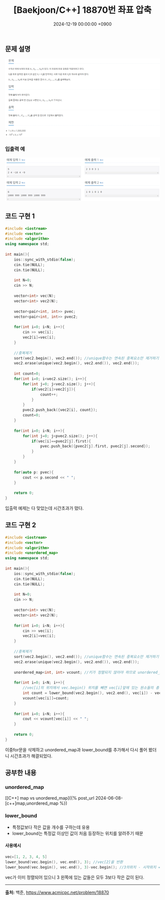 ﻿---
classes: wide
toc: true
toc_label: "My Table of Contents"
#toc_icon: "cog"
layout: single
title: "[Baekjoon/C++] 18870번 좌표 압축"
date: "2024-12-19 00:00:00 +0900"
last_modified_at: "2024-12-19 00:00:00 +0900"
categories:
  - Baekjoon
tags:
  - c++
  - silver2
author_profile: true
sidebar:
    nav: docs
---
 
## 문제 설명
![problem_ex](/assets/img/18870.png)

### 입출력 예
![problem_ex](/assets/img/18870_ex.png)

## 코드 구현 1
```c++
#include <iostream>
#include <vector>
#include <algorithm>
using namespace std;

int main(){
    ios::sync_with_stdio(false);
    cin.tie(NULL);
    cin.tie(NULL);

    int N=0;
    cin >> N;

    vector<int> vec(N);
    vector<int> vec2(N);

    vector<pair<int, int>> pvec;
    vector<pair<int, int>> pvec2;

    for(int i=0; i<N; i++){
        cin >> vec[i];
        vec2[i]=vec[i];
    }

    //중복제거
    sort(vec2.begin(), vec2.end()); //unique함수는 연속된 중복요소만 제거하기 때문에 sorting 필요
    vec2.erase(unique(vec2.begin(), vec2.end()), vec2.end());

    int count=0;
    for(int i=0; i<vec2.size(); i++){
        for(int j=0; j<vec2.size(); j++){
            if(vec2[i]>vec2[j]){
                count++;
            }
        }
        pvec2.push_back({vec2[i], count});
        count=0;
    }

    for(int i=0; i<N; i++){
        for(int j=0; j<pvec2.size(); j++){
            if(vec[i]==pvec2[j].first){
                pvec.push_back({pvec2[j].first, pvec2[j].second});
            }
        }
    }

    for(auto p: pvec){
        cout << p.second << " ";
    }

    return 0;
}
```
입출력 예제는 다 맞았는데 시간초과가 떴다.

## 코드 구현 2
```c++
#include <iostream>
#include <vector>
#include <algorithm>
#include <unordered_map>
using namespace std;

int main(){
    ios::sync_with_stdio(false);
    cin.tie(NULL);
    cin.tie(NULL);

    int N=0;
    cin >> N;

    vector<int> vec(N);
    vector<int> vec2(N);

    for(int i=0; i<N; i++){
        cin >> vec[i];
        vec2[i]=vec[i];
    }

    //중복제거
    sort(vec2.begin(), vec2.end()); //unique함수는 연속된 중복요소만 제거하기 때문에 sorting 필요
    vec2.erase(unique(vec2.begin(), vec2.end()), vec2.end());

    unordered_map<int, int> vcount; //키가 정렬되지 않아야 하므로 unordered_map 사용

    for(int i=0; i<N; i++){
        //vec[i]의 위치에서 vec.begin() 위치를 빼면 vec[i]앞에 있는 원소들의 총 개수가 된다.
        int count = lower_bound(vec2.begin(), vec2.end(), vec[i]) - vec2.begin();
        vcount[vec[i]]=count;
    }

    for(int i=0; i<N; i++){
        cout << vcount[vec[i]] << " ";
    }

    return 0;
}
```
이중for문을 삭제하고 unordered_map과 lower_bound를 추가해서 다시 풀어 봤더니 시간초과가 해결되었다.

## 공부한 내용
### unordered_map
[[C++] map vs unordered_map]({% post_url 2024-06-08-[c++]map,unordered_map %})

### lower_bound
- 특정값보다 작은 값을 개수를 구하는데 유용
- lower_bound는 특정값 이상인 값이 처음 등장하는 위치를 알려주기 때문

#### 사용예시
```c++
vec=[1, 2, 3, 4, 5]
lower_bound(vec.begin(), vec.end(), 3); //vec[2]을 반환
lower_bound(vec.begin(), vec.end(), 3)-vec.begin(); //3의위치 - 시작위치 = 3보다 작은 원소 개수
```
vec가 이미 정렬되어 있으니 3 왼쪽에 있는 값들은 모두 3보다 작은 값이 된다.

---
**출처:** 백준, https://www.acmicpc.net/problem/18870